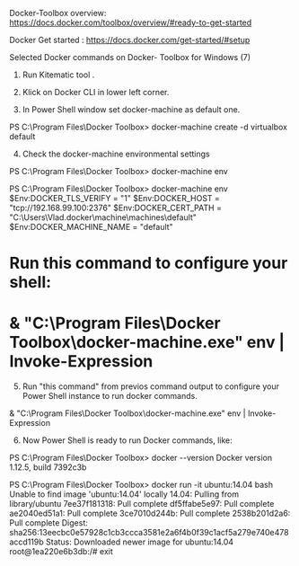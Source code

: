 
Docker-Toolbox overview: https://docs.docker.com/toolbox/overview/#ready-to-get-started

Docker Get started : https://docs.docker.com/get-started/#setup


Selected Docker commands on Docker- Toolbox  for Windows (7)

1. Run Kitematic tool .

2. Klick on  Docker CLI in lower left corner.

3.  In Power Shell window   set  docker-machine as default one.

PS C:\Program Files\Docker Toolbox> docker-machine create -d virtualbox default

4.  Check the docker-machine environmental  settings

PS C:\Program Files\Docker Toolbox> docker-machine env

PS C:\Program Files\Docker Toolbox> docker-machine env
$Env:DOCKER_TLS_VERIFY = "1"
$Env:DOCKER_HOST = "tcp://192.168.99.100:2376"
$Env:DOCKER_CERT_PATH = "C:\Users\Vlad\.docker\machine\machines\default"
$Env:DOCKER_MACHINE_NAME = "default"
# Run this command to configure your shell:
# & "C:\Program Files\Docker Toolbox\docker-machine.exe" env | Invoke-Expression

5. Run "this command" from  previos command output to configure your Power Shell instance to run docker commands.

& "C:\Program Files\Docker Toolbox\docker-machine.exe" env | Invoke-Expression

6. Now Power Shell is ready to run  Docker commands, like:

PS C:\Program Files\Docker Toolbox> docker --version
Docker version 1.12.5, build 7392c3b

PS C:\Program Files\Docker Toolbox> docker run -it ubuntu:14.04 bash
Unable to find image 'ubuntu:14.04' locally
14.04: Pulling from library/ubuntu
7ee37f181318: Pull complete
df5ffabe5e97: Pull complete
ae2040ed51a1: Pull complete
3ce7010d244b: Pull complete
2538b201d2a6: Pull complete
Digest: sha256:13eecbc0e57928c1cb3ccca3581e2a6f4b0f39c1acf5a279e740e478accd119b
Status: Downloaded newer image for ubuntu:14.04
root@1ea220e6b3db:/# exit
